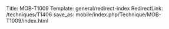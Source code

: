 Title: MOB-T1009
Template: general/redirect-index
RedirectLink: /techniques/T1406
save_as: mobile/index.php/Technique/MOB-T1009/index.html